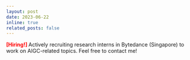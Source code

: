 ```yaml
---
layout: post
date: 2023-06-22
inline: true
related_posts: false
---
```

<span style="color:red;font-weight:bold;">
[Hiring!]
</span>
Actively recruiting research interns in Bytedance (Singapore) to work on AIGC-related topics. Feel free to contact me!
